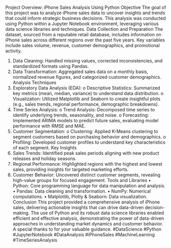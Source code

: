 Project Overview: iPhone Sales Analysis Using Python
Objective
The goal of this project was to analyze iPhone sales data to uncover insights and trends that could inform strategic business decisions. This analysis was conducted using Python within a Jupyter Notebook environment, leveraging various data science libraries and techniques.
Data Collection and Preparation
The dataset, sourced from a reputable retail database, includes information on iPhone sales across different regions over the past five years. Key variables include sales volume, revenue, customer demographics, and promotional activity.
1.	Data Cleaning: Handled missing values, corrected inconsistencies, and standardized formats using Pandas.
2.	Data Transformation: Aggregated sales data on a monthly basis, normalized revenue figures, and categorized customer demographics.
Analysis Techniques
1.	Exploratory Data Analysis (EDA):
o	Descriptive Statistics: Summarized key metrics (mean, median, variance) to understand data distribution.
o	Visualization: Utilized Matplotlib and Seaborn to create insightful plots (e.g., sales trends, regional performance, demographic breakdowns).
2.	Time Series Analysis:
o	Trend Analysis: Decomposed time series to identify underlying trends, seasonality, and noise.
o	Forecasting: Implemented ARIMA models to predict future sales, evaluating model performance with RMSE and MAE.
3.	Customer Segmentation:
o	Clustering: Applied K-Means clustering to segment customers based on purchasing behavior and demographics.
o	Profiling: Developed customer profiles to understand key characteristics of each segment.
Key Insights
1.	Sales Trends: Identified peak sales periods aligning with new product releases and holiday seasons.
2.	Regional Performance: Highlighted regions with the highest and lowest sales, providing insights for targeted marketing efforts.
3.	Customer Behavior: Uncovered distinct customer segments, revealing high-value groups for focused engagement.
Tools and Libraries
•	Python: Core programming language for data manipulation and analysis.
•	Pandas: Data cleaning and transformation.
•	NumPy: Numerical computations.
•	Matplotlib, Plotly & Seaborn: Data visualization.
Conclusion
This project provided a comprehensive analysis of iPhone sales, delivering actionable insights that can drive data-driven decision-making. The use of Python and its robust data science libraries enabled efficient and effective analysis, demonstrating the power of data-driven approaches in understanding market dynamics and customer behavior.
A special thanks to for your valuable guidance.
#DataScience #Python #JupyterNotebook #DataAnalysis #iPhoneSales #MachineLearning #TimeSeriesAnalysis
